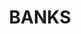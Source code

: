 ---
lastmod: '2025-04-06T06:05:20+00:00'
latitude: -35.45676
layout: suburb
longitude: 149.08972
postcode: '2906'
state: ACT
title: BANKS
url: /act/banks/
---
